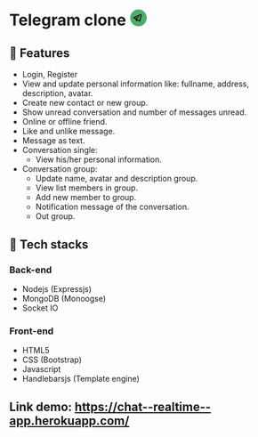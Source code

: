 # Telegram clone <img src="./src/public/img/logo-tele.png" width="30px"/>
## 🤖 Features
* Login, Register
* View and update personal information like: fullname, address, description, avatar.
* Create new contact or new group.
* Show unread conversation and number of messages unread.
* Online or offline friend.
* Like and unlike message.
* Message as text.
* Conversation single:  
    * View his/her personal information.
* Conversation group:
    * Update name, avatar and description group.
    * View list members in group.
    * Add new member to group.
    * Notification message of the conversation.
    * Out group.
## 🤖 Tech stacks
### Back-end
* Nodejs (Expressjs)
* MongoDB (Monoogse)
* Socket IO
### Front-end
* HTML5
* CSS (Bootstrap)
* Javascript
* Handlebarsjs (Template engine)
## Link demo: https://chat--realtime--app.herokuapp.com/